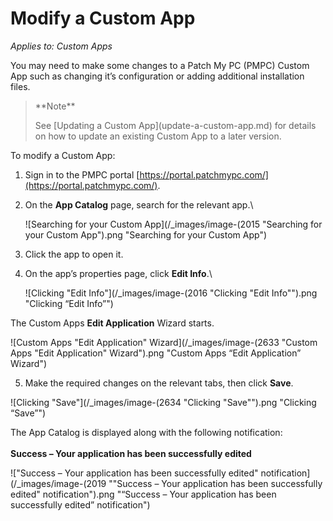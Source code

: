 # Modify a Custom App

_Applies to: Custom Apps_

You may need to make some changes to a Patch My PC (PMPC) Custom App such as changing it’s configuration or adding additional installation files.

<blockquote class="wp-block-quote">
<p>**Note**</p>
<p>See [Updating a Custom App](update-a-custom-app.md) for details on how to update an existing Custom App to a later version.</p>
</blockquote>

To modify a Custom App:

1. Sign in to the PMPC portal [https://portal.patchmypc.com/](https://portal.patchmypc.com/).
2.  On the **App Catalog** page, search for the relevant app.\


    ![Searching for your Custom App](/_images/image-(2015 "Searching for your Custom App").png "Searching for your Custom App")
3. Click the app to open it.
4.  On the app’s properties page, click **Edit Info**.\


    ![Clicking "Edit Info"](/_images/image-(2016 "Clicking \"Edit Info\"").png "Clicking “Edit Info”")

The Custom Apps **Edit Application** Wizard starts.

![Custom Apps "Edit Application" Wizard](/_images/image-(2633 "Custom Apps \"Edit Application\" Wizard").png "Custom Apps “Edit Application” Wizard")

5. Make the required changes on the relevant tabs, then click **Save**.

![Clicking "Save"](/_images/image-(2634 "Clicking \"Save\"").png "Clicking “Save”")

The App Catalog is displayed along with the following notification:\
\
**Success – Your application has been successfully edited**

!["Success – Your application has been successfully edited" notification](/_images/image-(2019 "\"Success – Your application has been successfully edited\" notification").png "“Success – Your application has been successfully edited” notification")